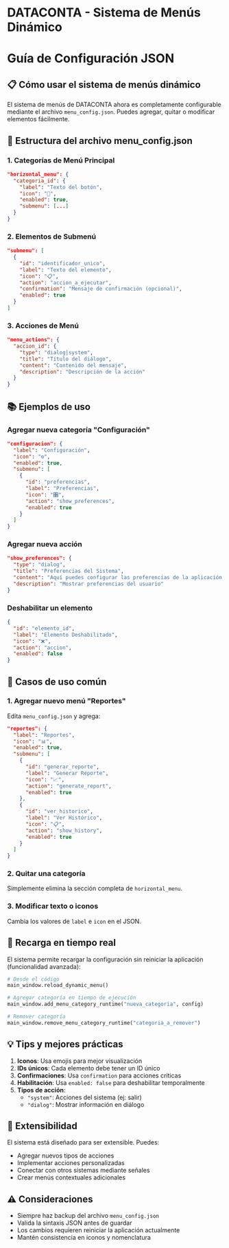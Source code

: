 # DATACONTA - Sistema de Menús Dinámico
# Guía de Configuración JSON

## 📋 Cómo usar el sistema de menús dinámico

El sistema de menús de DATACONTA ahora es completamente configurable mediante el archivo `menu_config.json`. Puedes agregar, quitar o modificar elementos fácilmente.

## 🔧 Estructura del archivo menu_config.json

### 1. Categorías de Menú Principal
```json
"horizontal_menu": {
  "categoria_id": {
    "label": "Texto del botón",
    "icon": "🔧",
    "enabled": true,
    "submenu": [...]
  }
}
```

### 2. Elementos de Submenú
```json
"submenu": [
  {
    "id": "identificador_unico",
    "label": "Texto del elemento",
    "icon": "📋",
    "action": "accion_a_ejecutar",
    "confirmation": "Mensaje de confirmación (opcional)",
    "enabled": true
  }
]
```

### 3. Acciones de Menú
```json
"menu_actions": {
  "accion_id": {
    "type": "dialog|system",
    "title": "Título del diálogo",
    "content": "Contenido del mensaje",
    "description": "Descripción de la acción"
  }
}
```

## 📚 Ejemplos de uso

### Agregar nueva categoría "Configuración"
```json
"configuracion": {
  "label": "Configuración",
  "icon": "⚙️",
  "enabled": true,
  "submenu": [
    {
      "id": "preferencias",
      "label": "Preferencias",
      "icon": "🎛️",
      "action": "show_preferences",
      "enabled": true
    }
  ]
}
```

### Agregar nueva acción
```json
"show_preferences": {
  "type": "dialog",
  "title": "Preferencias del Sistema",
  "content": "Aquí puedes configurar las preferencias de la aplicación...",
  "description": "Mostrar preferencias del usuario"
}
```

### Deshabilitar un elemento
```json
{
  "id": "elemento_id",
  "label": "Elemento Deshabilitado",
  "icon": "❌",
  "action": "accion",
  "enabled": false
}
```

## 🎯 Casos de uso común

### 1. Agregar nuevo menú "Reportes"
Edita `menu_config.json` y agrega:
```json
"reportes": {
  "label": "Reportes",
  "icon": "📊",
  "enabled": true,
  "submenu": [
    {
      "id": "generar_reporte",
      "label": "Generar Reporte",
      "icon": "📈",
      "action": "generate_report",
      "enabled": true
    },
    {
      "id": "ver_historico",
      "label": "Ver Histórico",
      "icon": "📋",
      "action": "show_history",
      "enabled": true
    }
  ]
}
```

### 2. Quitar una categoría
Simplemente elimina la sección completa de `horizontal_menu`.

### 3. Modificar texto o iconos
Cambia los valores de `label` e `icon` en el JSON.

## 🔄 Recarga en tiempo real

El sistema permite recargar la configuración sin reiniciar la aplicación (funcionalidad avanzada):

```python
# Desde el código
main_window.reload_dynamic_menu()

# Agregar categoría en tiempo de ejecución
main_window.add_menu_category_runtime("nueva_categoria", config)

# Remover categoría
main_window.remove_menu_category_runtime("categoria_a_remover")
```

## 💡 Tips y mejores prácticas

1. **Iconos**: Usa emojis para mejor visualización
2. **IDs únicos**: Cada elemento debe tener un ID único
3. **Confirmaciones**: Usa `confirmation` para acciones críticas
4. **Habilitación**: Usa `enabled: false` para deshabilitar temporalmente
5. **Tipos de acción**:
   - `"system"`: Acciones del sistema (ej: salir)
   - `"dialog"`: Mostrar información en diálogo

## 🚀 Extensibilidad

El sistema está diseñado para ser extensible. Puedes:
- Agregar nuevos tipos de acciones
- Implementar acciones personalizadas
- Conectar con otros sistemas mediante señales
- Crear menús contextuales adicionales

## ⚠️ Consideraciones

- Siempre haz backup del archivo `menu_config.json`
- Valida la sintaxis JSON antes de guardar
- Los cambios requieren reiniciar la aplicación actualmente
- Mantén consistencia en iconos y nomenclatura